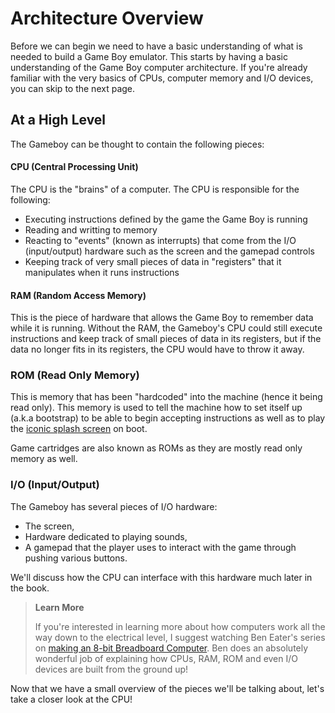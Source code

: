 # Architecture Overview

Before we can begin we need to have a basic understanding of what is needed to build a Game Boy emulator. This starts by having a basic understanding of the Game Boy computer architecture. If you're already familiar with the very basics of CPUs, computer memory and I/O devices, you can skip to the next page.

## At a High Level

The Gameboy can be thought to contain the following pieces:

#### CPU (Central Processing Unit)

The CPU is the "brains" of a computer. The CPU is responsible for the following:
* Executing instructions defined by the game the Game Boy is running
* Reading and writting to memory
* Reacting to "events" (known as interrupts) that come from the I/O (input/output) hardware such as the screen and the gamepad controls
* Keeping track of very small pieces of data in "registers" that it manipulates when it runs instructions

#### RAM (Random Access Memory)

This is the piece of hardware that allows the Game Boy to remember data while it is running. Without the RAM, the Gameboy's CPU could still execute instructions and keep track of small pieces of data in its registers, but if the data no longer fits in its registers, the CPU would have to throw it away.

### ROM (Read Only Memory)

This is memory that has been "hardcoded" into the machine (hence it being read only). This memory is used to tell the machine how to set itself up (a.k.a bootstrap) to be able to begin accepting instructions as well as to play the [iconic splash screen](https://www.youtube.com/watch?v=ClJWTR_lCL4) on boot.

Game cartridges are also known as ROMs as they are mostly read only memory as well.

### I/O (Input/Output)

The Gameboy has several pieces of I/O hardware:
* The screen,
* Hardware dedicated to playing sounds,
* A gamepad that the player uses to interact with the game through pushing various buttons.

We'll discuss how the CPU can interface with this hardware much later in the book.

> **Learn More**
>
> If you're interested in learning more about how computers work all the way down to the electrical level, I suggest watching Ben Eater's series on [making an 8-bit Breadboard Computer](https://www.youtube.com/user/eaterbc). Ben does an absolutely wonderful job of explaining how CPUs, RAM, ROM and even I/O devices are built from the ground up!


Now that we have a small overview of the pieces we'll be talking about, let's take a closer look at the CPU!

